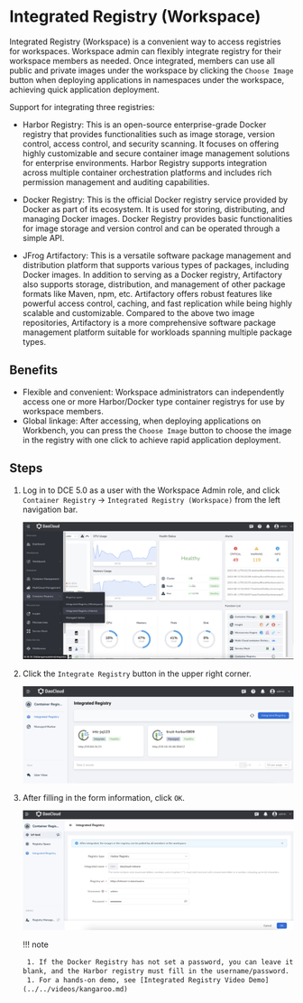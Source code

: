 # Integrated Registry (Workspace)

Integrated Registry (Workspace) is a convenient way to access registries for workspaces.
Workspace admin can flexibly integrate registry for their workspace members as needed.
Once integrated, members can use all public and private images under the workspace by
clicking the `Choose Image` button when deploying applications in namespaces under the
workspace, achieving quick application deployment.

Support for integrating three registries:

- Harbor Registry: This is an open-source enterprise-grade Docker registry
  that provides functionalities such as image storage, version control, access control,
  and security scanning. It focuses on offering highly customizable and secure container image
  management solutions for enterprise environments. Harbor Registry supports integration across
  multiple container orchestration platforms and includes rich permission management and
  auditing capabilities.

- Docker Registry: This is the official Docker registry service provided by Docker
  as part of its ecosystem. It is used for storing, distributing, and managing Docker images.
  Docker Registry provides basic functionalities for image storage and version control and
  can be operated through a simple API.

- JFrog Artifactory: This is a versatile software package management and distribution platform
  that supports various types of packages, including Docker images. In addition to serving as
  a Docker registry, Artifactory also supports storage, distribution, and management
  of other package formats like Maven, npm, etc. Artifactory offers robust features like powerful
  access control, caching, and fast replication while being highly scalable and customizable.
  Compared to the above two image repositories, Artifactory is a more comprehensive software package
  management platform suitable for workloads spanning multiple package types.

## Benefits

- Flexible and convenient: Workspace administrators can independently access one or more
  Harbor/Docker type container registrys for use by workspace members.
- Global linkage: After accessing, when deploying applications on Workbench,
  you can press the `Choose Image` button to choose the image in the registry with one click to achieve rapid application deployment.

## Steps

1. Log in to DCE 5.0 as a user with the Workspace Admin role, and click `Container Registry` -> `Integrated Registry (Workspace)` from the left navigation bar.

    ![Integrated Registry (Workspace)](../images/integrated01.png)

1. Click the `Integrate Registry` button in the upper right corner.

    ![click button](../images/integrated02.png)

1. After filling in the form information, click `OK`.

    ![filling](../images/integrated03.png)

    !!! note

        1. If the Docker Registry has not set a password, you can leave it blank, and the Harbor registry must fill in the username/password.
        1. For a hands-on demo, see [Integrated Registry Video Demo](../../videos/kangaroo.md)
